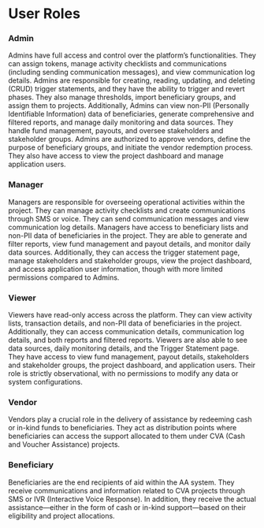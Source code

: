 # User Roles

### Admin

Admins have full access and control over the platform’s functionalities. They can assign tokens, manage activity checklists and communications (including sending communication messages), and view communication log details. Admins are responsible for creating, reading, updating, and deleting (CRUD) trigger statements, and they have the ability to trigger and revert phases. They also manage thresholds, import beneficiary groups, and assign them to projects. Additionally, Admins can view non-PII (Personally Identifiable Information) data of beneficiaries, generate comprehensive and filtered reports, and manage daily monitoring and data sources. They handle fund management, payouts, and oversee stakeholders and stakeholder groups. Admins are authorized to approve vendors, define the purpose of beneficiary groups, and initiate the vendor redemption process. They also have access to view the project dashboard and manage application users.

### Manager

Managers are responsible for overseeing operational activities within the project. They can manage activity checklists and create communications through SMS or voice. They can send communication messages and view communication log details. Managers have access to beneficiary lists and non-PII data of beneficiaries in the project. They are able to generate and filter reports, view fund management and payout details, and monitor daily data sources. Additionally, they can access the trigger statement page, manage stakeholders and stakeholder groups, view the project dashboard, and access application user information, though with more limited permissions compared to Admins.

### Viewer

Viewers have read-only access across the platform. They can view activity lists, transaction details, and non-PII data of beneficiaries in the project. Additionally, they can access communication details, communication log details, and both reports and filtered reports. Viewers are also able to see data sources, daily monitoring details, and the Trigger Statement page. They have access to view fund management, payout details, stakeholders and stakeholder groups, the project dashboard, and application users. Their role is strictly observational, with no permissions to modify any data or system configurations.

### Vendor

Vendors play a crucial role in the delivery of assistance by redeeming cash or in-kind funds to beneficiaries. They act as distribution points where beneficiaries can access the support allocated to them under CVA (Cash and Voucher Assistance) projects.

### Beneficiary

Beneficiaries are the end recipients of aid within the AA system. They receive communications and information related to CVA projects through SMS or IVR (Interactive Voice Response). In addition, they receive the actual assistance—either in the form of cash or in-kind support—based on their eligibility and project allocations.

